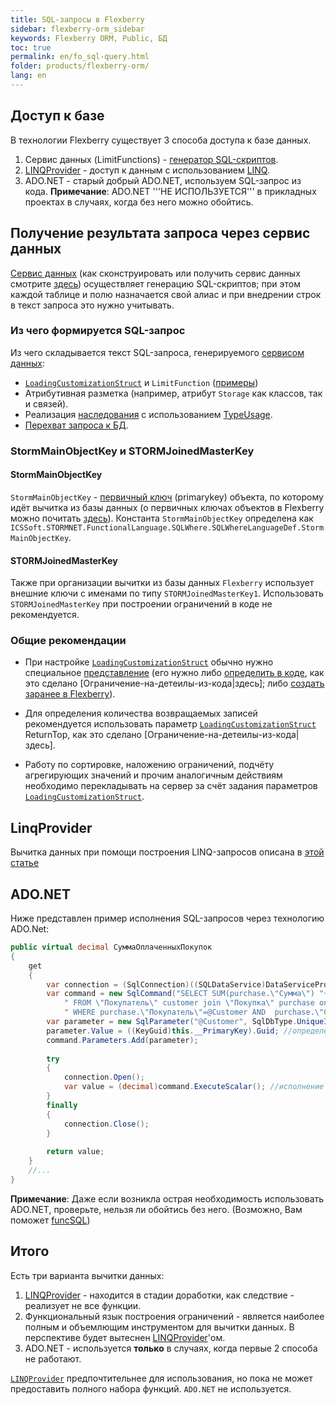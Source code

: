 ```yaml
---
title: SQL-запросы в Flexberry
sidebar: flexberry-orm_sidebar
keywords: Flexberry ORM, Public, БД
toc: true
permalink: en/fo_sql-query.html
folder: products/flexberry-orm/
lang: en
---
```


## Доступ к базе

В технологии Flexberry существует 3 способа доступа к базе данных.

1. Сервис данных (LimitFunctions) - [генератор SQL-скриптов](fo_function-list.html).
2. [LINQProvider](fo_linq-provider.html) - доступ к данным с использованием [LINQ](http://msdn.microsoft.com/ru-ru/library/bb397926.aspx).
3. ADO.NET - старый добрый ADO.NET, используем SQL-запрос из кода. __Примечание__: ADO.NET '''НЕ ИСПОЛЬЗУЕТСЯ''' в прикладных проектах в случаях, когда без него можно обойтись.

## Получение результата запроса через сервис данных

[Cервис данных](fo_data-service.html) (как сконструировать или получить cервис данных смотрите [здесь](construction--data-service.html)) осуществляет генерацию SQL-скриптов; при этом каждой таблице и полю назначается свой алиас и при внедрении строк в текст запроса это нужно учитывать.

### Из чего формируется SQL-запрос 

Из чего складывается текст SQL-запроса, генерируемого [сервисом данных](fo_data-service.html):

* [`LoadingCustomizationStruct`](fo_loading-customization-struct.html) и `LimitFunction` ([примеры](fo_function-list.html))
* Атрибутивная разметка (например, атрибут `Storage` как классов, так и связей).
* Реализация [наследования](fo_inheritance.html) с иcпользованием [TypeUsage](fo_type-usage-problem.html).
* [Перехват запроса к БД](fo_intercept-formation-sql-query.html).

### StormMainObjectKey и STORMJoinedMasterKey

#### StormMainObjectKey

`StormMainObjectKey` - [первичный ключ](http://msdn.microsoft.com/ru-ru/library/ms191236%28v=sql.90%29.aspx) (primarykey)  объекта, по которому идёт вычитка из базы данных (о первичных ключах объектов в Flexberry можно почитать [здесь](fo_primary-keys-objects.html)).
Константа `StormMainObjectKey` определена как `ICSSoft.STORMNET.FunctionalLanguage.SQLWhere.SQLWhereLanguageDef.StormMainObjectKey`.

#### STORMJoinedMasterKey

Также при организации вычитки из базы данных `Flexberry` использует внешние ключи с именами по типу `STORMJoinedMasterKey1`. Использовать `STORMJoinedMasterKey` при построении ограничений в коде не рекомендуется.

### Общие рекомендации

* При настройке [`LoadingCustomizationStruct`](fo_loading-customization-struct.html) обычно нужно специальное [представление](fd_view-definition.html) (его нужно либо [определить в коде](fd_view-definition.html), как это сделано [Ограничение-на-детеилы-из-кода|здесь]; либо [создать заранее в Flexberry](fo_data-classes.html)).

* Для определения количества возвращаемых записей рекомендуется использовать параметр [`LoadingCustomizationStruct`](fo_loading-customization-struct.html) ReturnTop, как это сделано [Ограничение-на-детеилы-из-кода|здесь].

* Работу по сортировке, наложению ограничений, подчёту агрегирующих значений и прочим аналогичным действиям необходимо перекладывать на сервер за счёт задания параметров [`LoadingCustomizationStruct`](fo_loading-customization-struct.html).

## LinqProvider

Вычитка данных при помощи построения LINQ-запросов описана в [этой статье](fo_linq-provider.html)

## ADO.NET

Ниже представлен пример исполнения SQL-запросов через технологию ADO.Net:

```csharp
public virtual decimal СуммаОплаченныхПокупок
{
	get
	{
		var connection = (SqlConnection)((SQLDataService)DataServiceProvider.DataService).GetConnection(); //получение подключения
		var command = new SqlCommand("SELECT SUM(purchase.\"Сумма\") "+
			" FROM \"Покупатель\" customer join \"Покупка\" purchase on customer.\"primaryKey\" = purchase.\"Покупатель\" "+
			" WHERE purchase.\"Покупатель\"=@Customer AND  purchase.\"Статус\" = \'Оплачено\' ", connection); //формирование запроса
		var parameter = new SqlParameter("@Customer", SqlDbType.UniqueIdentifier);
		parameter.Value = ((KeyGuid)this.__PrimaryKey).Guid; //определение значения параметра
		command.Parameters.Add(parameter);
		
		try
		{
			connection.Open();
			var value = (decimal)command.ExecuteScalar(); //исполнение запроса
		}
		finally
		{
			connection.Close();
		}
		
		return value;
	}
	//...
}
```

__Примечание__: Даже если возникла острая необходимость использовать ADO.NET, проверьте, нельзя ли обойтись без него. (Возможно, Вам поможет [funcSQL](func-s-q-l.html))

## Итого

Есть три варианта вычитки данных:

1. [LINQProvider](fo_linq-provider.html) - находится в стадии доработки, как следствие - реализует не все функции.
2. Функциональный язык построения ограничений - является наиболее полным и объемлющим инструментом для вычитки данных. В перспективе будет вытеснен [LINQProvider](fo_function-list.html)'ом.
3. ADO.NET - используется __только__ в случаях, когда первые 2 способа не работают.

[`LINQProvider`](fo_linq-provider.html) предпочтительнее для использования, но пока не может предоставить полного набора функций.
`ADO.NET` не используется.
